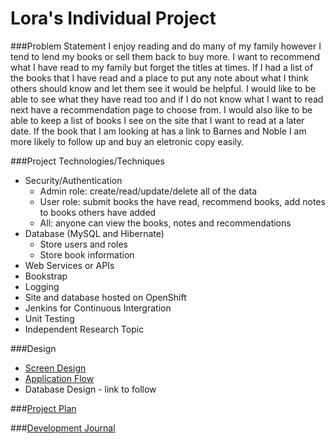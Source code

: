 # Lora's Individual Project

###Problem Statement
I enjoy reading and do many of my family however I tend to lend my books or sell them back to buy more.  I want to recommend what I have read to my family but forget the titles at times.  If I had a list of the books that I have read and a place to put any note about what I think others should know and let them see it would be helpful.  I would like to be able to see what they have read too and if I do not know what I want to read next have a recommendation page to choose from.  I would also like to be able to keep a list of books I see on the site that I want to read at a later date.  If the book that I am looking at has a link to Barnes and Noble I am more likely to follow up and buy an eletronic copy easily.  


###Project Technologies/Techniques
* Security/Authentication
	- Admin role: create/read/update/delete all of the data
	- User role: submit books the have read, recommend books, add notes to books others have added
	- All: anyone can view the books, notes and recommendations
* Database (MySQL and Hibernate)
	- Store users and roles
	- Store book information
* Web Services or APIs
* Bookstrap
* Logging
* Site and database hosted on OpenShift
* Jenkins for Continuous Intergration
* Unit Testing
* Independent Research Topic


###Design
* [Screen Design](DesignDocuments/ScreenDesign.md)
* [Application Flow](DesignDocuments/ApplicationFlow.md)
* Database Design - link to follow

###[Project Plan](ProjectPlan.md)


###[Development Journal](Journal.md)